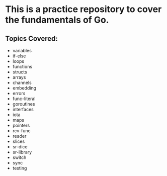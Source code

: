 # This is a practice repository to cover the fundamentals of Go.

## Topics Covered:
- variables
- if-else
- loops
- functions
- structs
- arrays
- channels
- embedding
- errors
- func-literal
- goroutines
- interfaces
- iota
- maps
- pointers
- rcv-func
- reader
- slices
- sr-dice
- sr-library
- switch
- sync
- testing


